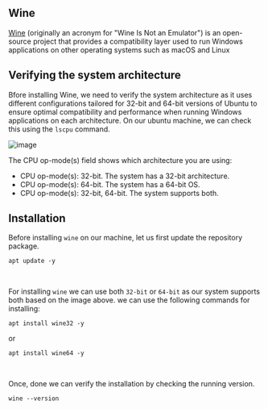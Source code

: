 ## Wine 

[Wine](https://www.winehq.org/) (originally an acronym for "Wine Is Not an Emulator") is an open-source project that provides a compatibility layer used to run Windows applications on other operating systems such as macOS and Linux

## Verifying the system architecture

Bfore installing Wine, we need to verify the system architecture as it uses different configurations tailored for 32-bit and 64-bit versions of Ubuntu to ensure optimal compatibility and performance when running Windows applications on each architecture. On our ubuntu machine, we can check this using the ```lscpu``` command.
<br>

![image](https://github.com/user-attachments/assets/7d2662b8-4f6c-486c-b267-755e91da6899)

The CPU op-mode(s) field shows which architecture you are using:

* CPU op-mode(s): 32-bit. The system has a 32-bit architecture.
* CPU op-mode(s): 64-bit. The system has a 64-bit OS.
* CPU op-mode(s): 32-bit, 64-bit. The system supports both.

## Installation

Before installing ```wine``` on our machine, let us first update the repository package.
```
apt update -y
```
<br>

For installing ```wine``` we can use both ```32-bit``` or ```64-bit``` as our system supports both based on the image above. we can use the following commands for installing:
```
apt install wine32 -y
```
or 
```
apt install wine64 -y
```
<br>

Once, done we can verify the installation by checking the running version.
```
wine --version
```
<br>

